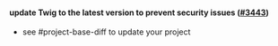 #### update Twig to the latest version to prevent security issues ([#3443](https://github.com/shopsys/shopsys/pull/3443))

-   see #project-base-diff to update your project
